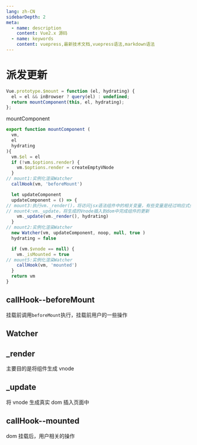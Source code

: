 ```yaml
---
lang: zh-CN
sidebarDepth: 2
meta:
  - name: description
    content: Vue2.x 源码
  - name: keywords
    content: vuepress,最新技术文档,vuepress语法,markdown语法
---
```


# 派发更新

```js
Vue.prototype.$mount = function (el, hydrating) {
  el = el && inBrowser ? query(el) : undefined;
  return mountComponent(this, el, hydrating);
};
```

mountComponent

```js
export function mountComponent (
  vm,
  el
  hydrating
){
  vm.$el = el
  if (!vm.$options.render) {
    vm.$options.render = createEmptyVNode
  }
// mount1:实例化渲染Watcher
  callHook(vm, 'beforeMount')

  let updateComponent
  updateComponent = () => {
// mount3:执行vm._render()，将访问jsx语法组件中的相关变量，有些变量是经过响应式处理的数据，会触发get方法；将render函数转为Vnode，为将dom插入到页面做好准备
// mount4:vm._update，将生成的Vnode插入到dom中完成组件的更新
    vm._update(vm._render(), hydrating)
  }
// mount2:实例化渲染Watcher
  new Watcher(vm, updateComponent, noop, null, true )
  hydrating = false

  if (vm.$vnode == null) {
    vm._isMounted = true
// mount5:实例化渲染Watcher
    callHook(vm, 'mounted')
  }
  return vm
}
```

## callHook--beforeMount

挂载前调用`beforeMount`执行，挂载前用户的一些操作

## Watcher

## \_render

主要目的是将组件生成 vnode

## \_update

将 vnode 生成真实 dom 插入页面中

## callHook--mounted

dom 挂载后，用户相关的操作
